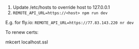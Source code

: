 1. Update /etc/hosts to override host to 127.0.0.1
2. `REMOTE_API_URL=https://<host> npm run dev`

E.g. for fly.io: `REMOTE_API_URL=https://77.83.143.220 nr dev`

To renew certs:

mkcert localhost.ssl
